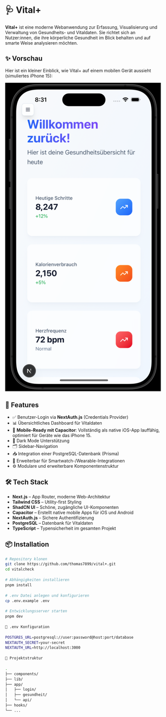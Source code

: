 # 🩺 Vital+

**Vital+** ist eine moderne Webanwendung zur Erfassung, Visualisierung und Verwaltung von Gesundheits- und Vitaldaten. Sie richtet sich an Nutzer:innen, die ihre körperliche Gesundheit im Blick behalten und auf smarte Weise analysieren möchten.

## ✨ Vorschau

Hier ist ein kleiner Einblick, wie Vital+ auf einem mobilen Gerät aussieht (simuliertes iPhone 15):

![Vital+ auf dem iPhone 15](docs/screenshot-iphone-15.png)

## 🚀 Features

- ✅ Benutzer-Login via **NextAuth.js** (Credentials Provider)
- 📊 Übersichtliches Dashboard für Vitaldaten
- 📱 **Mobile-Ready mit Capacitor**: Vollständig als native iOS-App lauffähig, optimiert für Geräte wie das iPhone 15.
- 🌙 Dark Mode Unterstützung
- 🗂 Sidebar-Navigation
- 📥 Integration einer PostgreSQL-Datenbank (Prisma)
- 💉 Erweiterbar für Smartwatch-/Wearable-Integrationen
- ⚙️ Modulare und erweiterbare Komponentenstruktur

## 🛠️ Tech Stack

- **Next.js** – App Router, moderne Web-Architektur
- **Tailwind CSS** – Utility-first Styling
- **ShadCN UI** – Schöne, zugängliche UI-Komponenten
- **Capacitor** – Erstellt native mobile Apps für iOS und Android
- **NextAuth.js** – Sichere Authentifizierung
- **PostgreSQL** – Datenbank für Vitaldaten
- **TypeScript** – Typensicherheit im gesamten Projekt

## 📦 Installation

```bash
# Repository klonen
git clone https://github.com/thomas7899/vital+.git
cd vitalcheck

# Abhängigkeiten installieren
pnpm install

# .env Datei anlegen und konfigurieren
cp .env.example .env

# Entwicklungsserver starten
pnpm dev

🔐 .env Konfiguration

POSTGRES_URL=postgresql://user:password@host:port/database
NEXTAUTH_SECRET=your-secret
NEXTAUTH_URL=http://localhost:3000

📁 Projektstruktur

.
├── components/
├── lib/
├── app/
│   ├── login/
│   ├── gesundheit/
│   └── api/
├── hooks/
└── ...
